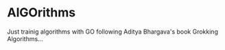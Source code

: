 # AlGOrithms

Just trainig algorithms with GO following Aditya Bhargava's book Grokking Algorithms...